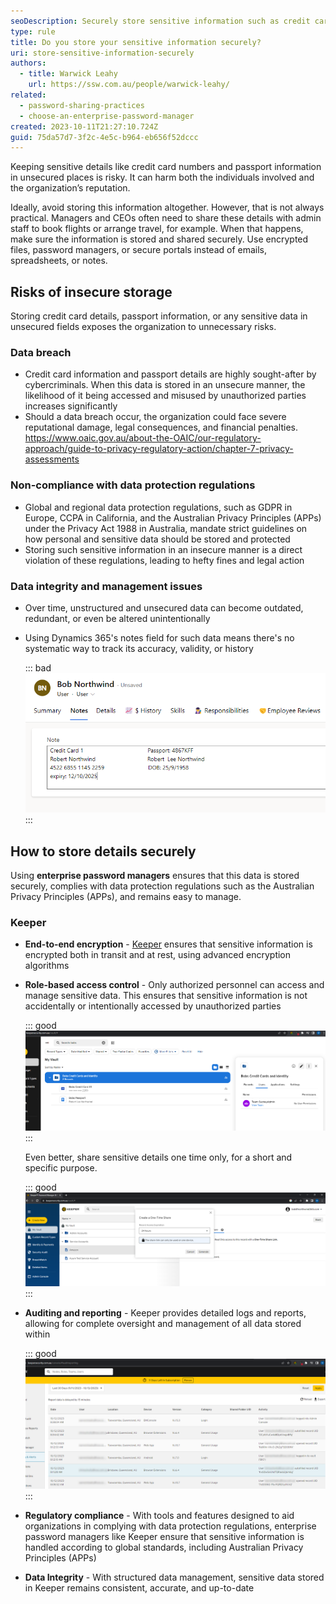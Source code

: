 ```yaml
---
seoDescription: Securely store sensitive information such as credit card details and passport data with an enterprise password manager like Keeper to protect against data breaches, non-compliance, and management issues.
type: rule
title: Do you store your sensitive information securely?
uri: store-sensitive-information-securely
authors:
  - title: Warwick Leahy
    url: https://ssw.com.au/people/warwick-leahy/
related:
  - password-sharing-practices
  - choose-an-enterprise-password-manager
created: 2023-10-11T21:27:10.724Z
guid: 75da57d7-3f2c-4e5c-b964-eb656f52dccc
---
```


Keeping sensitive details like credit card numbers and passport information in unsecured places is risky. It can harm both the individuals involved and the organization’s reputation.

Ideally, avoid storing this information altogether. However, that is not always practical. Managers and CEOs often need to share these details with admin staff to book flights or arrange travel, for example. When that happens, make sure the information is stored and shared securely. Use encrypted files, password managers, or secure portals instead of emails, spreadsheets, or notes.

<!--endintro-->

## Risks of insecure storage

Storing credit card details, passport information, or any sensitive data in unsecured fields exposes the organization to unnecessary risks.

### Data breach

* Credit card information and passport details are highly sought-after by cybercriminals. When this data is stored in an unsecure manner, the likelihood of it being accessed and misused by unauthorized parties increases significantly
* Should a data breach occur, the organization could face severe reputational damage, legal consequences, and financial penalties. <https://www.oaic.gov.au/about-the-OAIC/our-regulatory-approach/guide-to-privacy-regulatory-action/chapter-7-privacy-assessments>

### Non-compliance with data protection regulations

* Global and regional data protection regulations, such as GDPR in Europe, CCPA in California, and the Australian Privacy Principles (APPs) under the Privacy Act 1988 in Australia, mandate strict guidelines on how personal and sensitive data should be stored and protected
* Storing such sensitive information in an insecure manner is a direct violation of these regulations, leading to hefty fines and legal action

### Data integrity and management issues

* Over time, unstructured and unsecured data can become outdated, redundant, or even be altered unintentionally
* Using Dynamics 365's notes field for such data means there's no systematic way to track its accuracy, validity, or history

  ::: bad
  ![Figure: Bad example - Storing sensitive data in Dynamics 365's  | Notes is insecure](bad-example-crm-notesfield.png)
  :::

## How to store details securely

Using **enterprise password managers** ensures that this data is stored securely, complies with data protection regulations such as the Australian Privacy Principles (APPs), and remains easy to manage.

### Keeper

* **End-to-end encryption** - [Keeper](https://www.keepersecurity.com) ensures that sensitive information is encrypted both in transit and at rest, using advanced encryption algorithms

* **Role-based access control** - Only authorized personnel can access and manage sensitive data. This ensures that sensitive information is not accidentally or intentionally accessed by unauthorized parties

   ::: good
   ![Figure: Good example - Role based access to sensitive data](keeper-goodexample-sharing.png)
   :::
  
   Even better, share sensitive details one time only, for a short and specific purpose.
  
   ::: good
   ![Figure: Good example - One-Time Share sensitive data for an hour](keeper-onetime-sharing.png)
   :::

* **Auditing and reporting** - Keeper provides detailed logs and reports, allowing for complete oversight and management of all data stored within

   ::: good
   ![Figure: Good example - Keeper allows full auditing of all access](keeper-good-example-auditreport.png)
   :::

* **Regulatory compliance** - With tools and features designed to aid organizations in complying with data protection regulations, enterprise password managers like Keeper ensure that sensitive information is handled according to global standards, including Australian Privacy Principles (APPs)
  
* **Data Integrity** - With structured data management, sensitive data stored in Keeper remains consistent, accurate, and up-to-date

